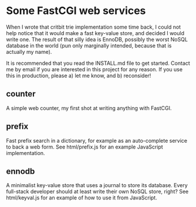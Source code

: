 # Some FastCGI web services

When I wrote that critbit trie implementation some time back, I could not help notice that it would make a fast key-value store, and decided I would write one. The result of that silly idea is EnnoDB, possibly the worst NoSQL database in the world (pun only marginally intended, because that is actually my name).

It is recommended that you read the INSTALL.md file to get started. Contact me by email if you are interested in this project for any reason. If you use this in production, please a) let me know, and b) reconsider!

## counter

A simple web counter, my first shot at writing anything with FastCGI.

## prefix

Fast prefix search in a dictionary, for example as an auto-complete service to back a web form. See html/prefix.js for an example JavaScript implementation.

## ennodb

A minimalist key-value store that uses a journal to store its database. Every full-stack developer should at least write their own NoSQL store, right? See html/keyval.js for an example of how to use it from JavaScript. 
